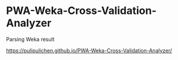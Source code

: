 # PWA-Weka-Cross-Validation-Analyzer
Parsing Weka result

https://pulipulichen.github.io/PWA-Weka-Cross-Validation-Analyzer/